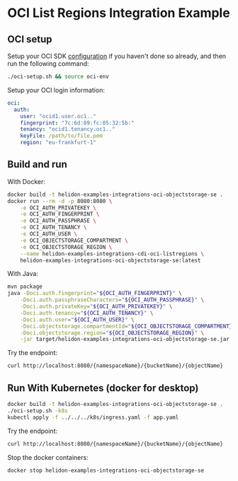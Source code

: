 # OCI List Regions Integration Example

## OCI setup

Setup your OCI SDK [configuration](https://docs.cloud.oracle.com/iaas/Content/API/Concepts/sdkconfig.htm)
 if you haven't done so already, and then run the following command:
```bash
./oci-setup.sh && source oci-env
```
Setup your OCI login information:

```yaml
oci:
  auth:
    user: "ocid1.user.oc1.."
    fingerprint: "7c:6d:89:fc:05:32:5b:"
    tenancy: "ocid1.tenancy.oc1.."
    keyFile: /path/to/file.pem
    region: "eu-frankfurt-1"
```

## Build and run

With Docker:
```bash
docker build -t helidon-examples-integrations-oci-objectstorage-se .
docker run --rm -d -p 8080:8080 \
    -e OCI_AUTH_PRIVATEKEY \
    -e OCI_AUTH_FINGERPRINT \
    -e OCI_AUTH_PASSPHRASE \
    -e OCI_AUTH_TENANCY \
    -e OCI_AUTH_USER \
    -e OCI_OBJECTSTORAGE_COMPARTMENT \
    -e OCI_OBJECTSTORAGE_REGION \
    --name helidon-examples-integrations-cdi-oci-listregions \
    helidon-examples-integrations-oci-objectstorage-se:latest
```

With Java:
```bash
mvn package
java -Doci.auth.fingerprint="${OCI_AUTH_FINGERPRINT}" \
    -Doci.auth.passphraseCharacters="${OCI_AUTH_PASSPHRASE}" \
    -Doci.auth.privateKey="${OCI_AUTH_PRIVATEKEY}" \
    -Doci.auth.tenancy="${OCI_AUTH_TENANCY}" \
    -Doci.auth.user="${OCI_AUTH_USER}" \
    -Doci.objectstorage.compartmentId="${OCI_OBJECTSTORAGE_COMPARTMENT}" \
    -Doci.objectstorage.region="${OCI_OBJECTSTORAGE_REGION}" \
    -jar target/helidon-examples-integrations-oci-objectstorage-se.jar
```

Try the endpoint:

```bash
curl http://localhost:8080/{namespaceName}/{bucketName}/{objectName}
```

## Run With Kubernetes (docker for desktop)

```bash
docker build -t helidon-examples-integrations-oci-objectstorage-se .
./oci-setup.sh -k8s
kubectl apply -f ../../../k8s/ingress.yaml -f app.yaml
```

Try the endpoint:

```bash
curl http://localhost:8080/{namespaceName}/{bucketName}/{objectName}
```

Stop the docker containers:
```bash
docker stop helidon-examples-integrations-oci-objectstorage-se
```